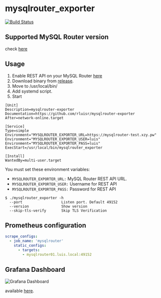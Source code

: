 mysqlrouter_exporter
=====================
[![Build Status](https://cloud.drone.io/api/badges/rluisr/mysqlrouter_exporter/status.svg)](https://cloud.drone.io/rluisr/mysqlrouter_exporter)

Supported MySQL Router version
-------------------------------
check [here](https://github.com/rluisr/mysqlrouter-go#supported-version)

Usage
-----
1. Enable REST API on your MySQL Router [here](https://github.com/rluisr/mysqlrouter-go#supported-version)
2. Download binary from [release](https://github.com/rluisr/mysqlrouter_exporter/releases).
3. Move to /usr/local/bin/
4. Add systemd script.
5. Start
```
[Unit]
Description=mysqlrouter-exporter
Documentation=https://github.com/rluisr/mysqlrouter-exporter
After=network-online.target

[Service]
Type=simple
Environment="MYSQLROUTER_EXPORTER_URL=https://mysqlrouter-test.xzy.pw"
Environment="MYSQLROUTER_EXPORTER_USER=luis"
Environment="MYSQLROUTER_EXPORTER_PASS=luis"
ExecStart=/usr/local/bin/mysqlrouter_exporter

[Install]
WantedBy=multi-user.target
```

You must set these environment variables:  
- `MYSQLROUTER_EXPORTER_URL:` MySQL Router REST API URL.
- `MYSQLROUTER_EXPORTER_USER:` Username for REST API
- `MYSQLROUTER_EXPORTER_PASS:` Password for REST API

```
$ ./mysqlrouter_exporter -h
  --port                  Listen port. Default 49152
  --version               Show version
  --skip-tls-verify       Skip TLS Verification
```

Prometheus configuration
-------------------------
```yaml
scrape_configs:
  - job_name: 'mysqlrouter'
    static_configs:
      - targets:
        - mysqlrouter01.luis.local:49152
```

Grafana Dashboard
------------------------
![Grafana Dashboard](https://grafana.com/api/dashboards/10741/images/6783/image "Grafana Dashboard")

available [here](https://grafana.com/grafana/dashboards/10741).
